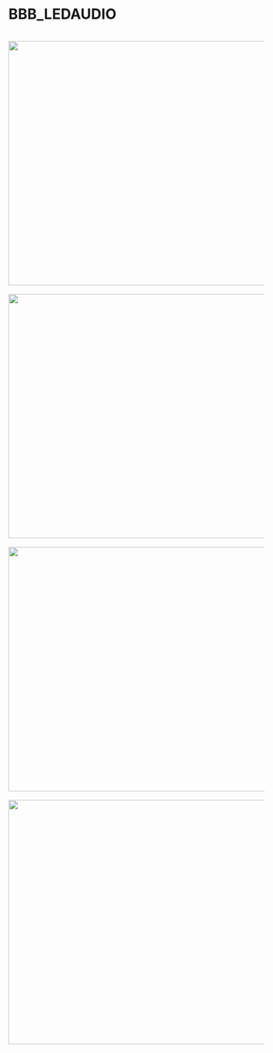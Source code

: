 # BBB_LEDAUDIO

<br>
<img height="480" width="900" src="https://github.com/joek85/BBB_LEDAUDIO/blob/master/Images/Img1.jpg?raw=true" />
<br>

<br>
<img height="480" width="900" src="https://github.com/joek85/BBB_LEDAUDIO/blob/master/Images/Img2.jpg?raw=true" />
<br>

<br>
<img height="480" width="900" src="https://github.com/joek85/BBB_LEDAUDIO/blob/master/Images/Img3.jpg?raw=true" />
<br>

<br>
<img height="480" width="900" src="https://github.com/joek85/BBB_LEDAUDIO/blob/master/Images/Img4.jpg?raw=true" />
<br>
